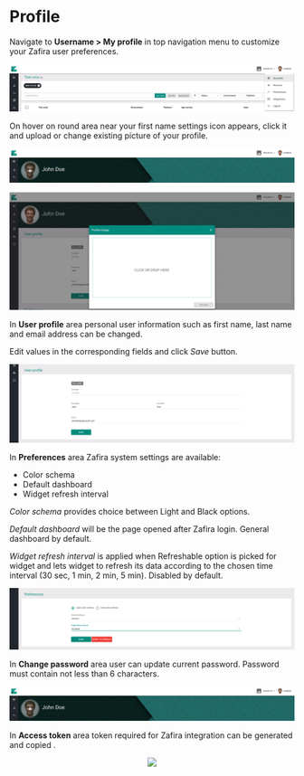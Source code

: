# Profile

Navigate to **Username > My profile** in top navigation menu to customize your Zafira user preferences.

<p align="center">
  <img src="../img/my_profile_menu.png">
</p>

On hover on round area near your first name settings icon appears, click it and upload or change existing picture of your profile.

<p align="center">
  <img src="../img/my_profile_change_photo.png">
</p>

<p align="center">
  <img src="../img/my_profile_upload_image.png">
</p>

In **User profile** area personal user information such as first name, last name and email address  can be changed.

Edit values in the corresponding fields and click *Save* button.

<p align="center">
  <img src="../img/my_profile_user_profile.png">
</p>

In **Preferences** area Zafira system settings are available:

* Color schema
* Default dashboard
* Widget refresh interval

*Color schema* provides choice between Light and Black options.

*Default dashboard* will be the page opened after Zafira login. General dashboard by default.

*Widget refresh interval* is applied when Refreshable option is picked for widget and lets widget to refresh its data according to the chosen time interval (30 sec, 1 min, 2 min, 5 min). Disabled by default.

<p align="center">
  <img src="../img/my_profile_preferences.png">
</p>

In **Change password** area user can update current password. Password must contain not less than 6 characters.

<p align="center">
  <img src="../img/my_profile_change_photo.png">
</p>

In **Access token** area token required for Zafira integration can be generated and copied .

<p align="center">
  <img src="../img/my_profile_access_tocken.png">
</p>
